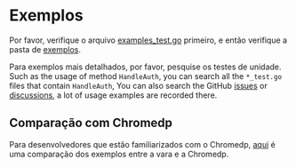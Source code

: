 # Exemplos

Por favor, verifique o arquivo [examples_test.go](https://github.com/go-rod/rod/tree/master/examples_test.go) primeiro, e então verifique a pasta de [exemplos](https://github.com/go-rod/rod/tree/master/lib/examples).

Para exemplos mais detalhados, por favor, pesquise os testes de unidade. Such as the usage of method `HandleAuth`, you can search all the `*_test.go` files that contain `HandleAuth`, You can also search the GitHub [issues](https://github.com/go-rod/rod/issues) or [discussions](https://github.com/go-rod/rod/discussions), a lot of usage examples are recorded there.

## Comparação com Chromedp

Para desenvolvedores que estão familiarizados com o Chromedp, [aqui](https://github.com/go-rod/rod/tree/master/lib/examples/compare-chromedp) é uma comparação dos exemplos entre a vara e a Chromedp.
